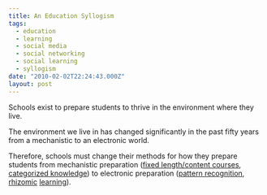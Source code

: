 ```yaml
---
title: An Education Syllogism
tags:
  - education
  - learning
  - social media
  - social networking
  - social learning
  - syllogism
date: "2010-02-02T22:24:43.000Z"
layout: post
---
```


Schools exist to prepare students to thrive in the environment where they live.

The environment we live in has changed significantly in the past fifty years from a mechanistic to an electronic world.

Therefore, schools must change their methods for how they prepare students from mechanistic preparation ([fixed length/content courses][0], [categorized knowledge][1]) to electronic preparation ([pattern recognition][2], [rhizomic][3] [learning][4]).


[0]: http://www.jonmott.com/blog/2008/07/learner-presence-in-course-management-systems/
[1]: http://www.everythingismiscellaneous.com/
[2]: /marshall-mcluhan-education
[3]: /organizing-university-learning-moving-beyond-classroom
[4]: http://davecormier.com/edblog/2008/06/03/rhizomatic-education-community-as-curriculum/
